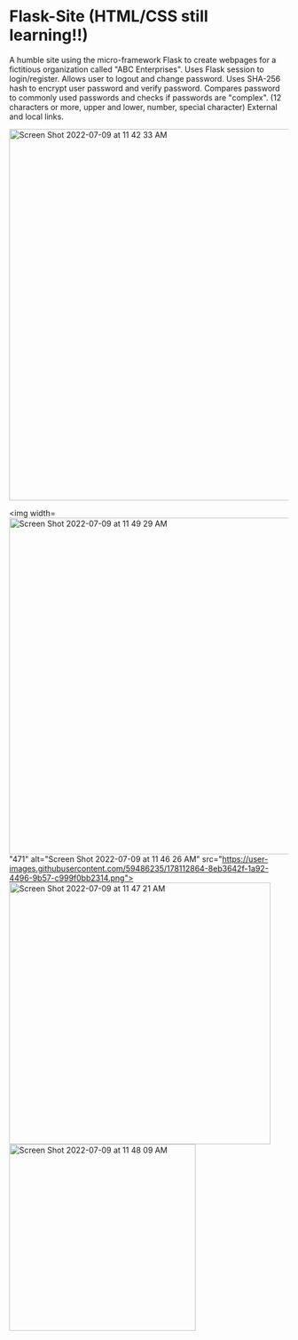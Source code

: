 # Flask-Site (HTML/CSS still learning!!)
A humble site using the micro-framework Flask to create webpages for a fictitious organization called "ABC Enterprises".
Uses Flask session to login/register.
Allows user to logout and change password.
Uses SHA-256 hash to encrypt user password and verify password.
Compares password to commonly used passwords and checks if passwords are "complex". (12 characters or more, upper and lower, number, special character)
External and local links. 

<img width="669" alt="Screen Shot 2022-07-09 at 11 42 33 AM" src="https://user-images.githubusercontent.com/59486235/178112818-2ebccd8a-23d0-41f3-a83a-a2e823a0dba3.png">

<img width=<img width="606" alt="Screen Shot 2022-07-09 at 11 49 29 AM" src="https://user-images.githubusercontent.com/59486235/178112985-c39a778c-07a1-4886-9e97-9d702f42366e.png">
"471" alt="Screen Shot 2022-07-09 at 11 46 26 AM" src="https://user-images.githubusercontent.com/59486235/178112864-8eb3642f-1a92-4496-9b57-c999f0bb2314.png">
<img width="471" alt="Screen Shot 2022-07-09 at 11 47 21 AM" src="https://user-images.githubusercontent.com/59486235/178112889-df66f171-a3c2-453d-a032-9862a79536c5.png">
<img width="336" alt="Screen Shot 2022-07-09 at 11 48 09 AM" src="https://user-images.githubusercontent.com/59486235/178112914-f27c7b6d-69c1-4ed7-b236-141105ad272c.png">
